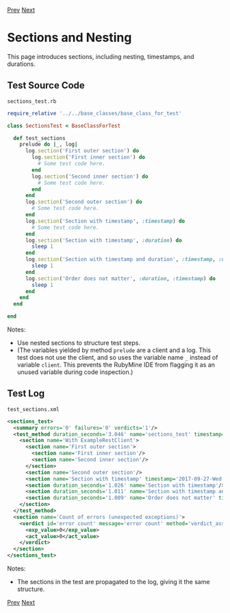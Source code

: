 <!--- GENERATED FILE, DO NOT EDIT --->
[Prev](./Test.md) [Next](./Verdicts.md)

# Sections and Nesting

This page introduces sections, including nesting, timestamps, and durations.

## Test Source Code

<code>sections_test.rb</code>
```ruby
require_relative '../../base_classes/base_class_for_test'

class SectionsTest < BaseClassForTest

  def test_sections
    prelude do |_, log|
      log.section('First outer section') do
        log.section('First inner section') do
          # Some test code here.
        end
        log.section('Second inner section') do
          # Some test code here.
        end
      end
      log.section('Second outer section') do
        # Some test code here.
      end
      log.section('Section with timestamp', :timestamp) do
        # Some test code here.
      end
      log.section('Section with timestamp', :duration) do
        sleep 1
      end
      log.section('Section with timestamp and duration', :timestamp, :duration) do
        sleep 1
      end
      log.section('Order does not matter', :duration, :timestamp) do
        sleep 1
      end
    end
  end

end
```

Notes:

- Use nested sections to structure test steps.
- (The variables yielded by method <code>prelude</code> are a client and a log.  This test does not use the client, and so uses the variable name <code>_</code> instead of variable <code>client</code>.  This prevents the RubyMine IDE from flagging it as an unused variable during code inspection.)

##  Test Log

<code>test_sections.xml</code>
```xml
<sections_test>
  <summary errors='0' failures='0' verdicts='1'/>
  <test_method duration_seconds='3.046' name='sections_test' timestamp='2017-09-27-Wed-08.45.28.072'>
    <section name='With ExampleRestClient'>
      <section name='First outer section'>
        <section name='First inner section'/>
        <section name='Second inner section'/>
      </section>
      <section name='Second outer section'/>
      <section name='Section with timestamp' timestamp='2017-09-27-Wed-08.45.28.072'/>
      <section duration_seconds='1.026' name='Section with timestamp'/>
      <section duration_seconds='1.011' name='Section with timestamp and duration' timestamp='2017-09-27-Wed-08.45.29.098'/>
      <section duration_seconds='1.009' name='Order does not matter' timestamp='2017-09-27-Wed-08.45.30.109'/>
    </section>
  </test_method>
  <section name='Count of errors (unexpected exceptions)'>
    <verdict id='error count' message='error count' method='verdict_assert_equal?' outcome='passed' volatile='true'>
      <exp_value>0</exp_value>
      <act_value>0</act_value>
    </verdict>
  </section>
</sections_test>
```

Notes:

- The sections in the test are propagated to the log, giving it the same structure.

[Prev](./Test.md) [Next](./Verdicts.md)
